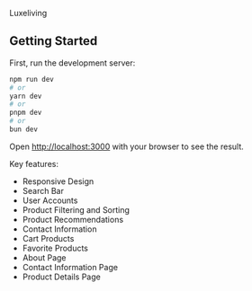 Luxeliving

## Getting Started

First, run the development server:

```bash
npm run dev
# or
yarn dev
# or
pnpm dev
# or
bun dev
```

Open [http://localhost:3000](http://localhost:3000) with your browser to see the result.

Key features:
- Responsive Design
- Search Bar
- User Accounts
- Product Filtering and Sorting
- Product Recommendations
- Contact Information
- Cart Products
- Favorite Products
- About Page
- Contact Information Page
- Product Details Page
  
